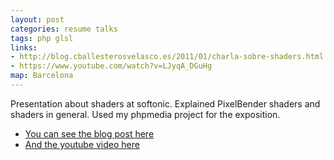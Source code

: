 ```yaml
---
layout: post
categories: resume talks
tags: php glsl
links:
- http://blog.cballesterosvelasco.es/2011/01/charla-sobre-shaders.html
- https://www.youtube.com/watch?v=LJyqA_DGuHg
map: Barcelona
---
```


Presentation about shaders at softonic. Explained PixelBender shaders and shaders in general. Used my phpmedia project for the exposition.

* [You can see the blog post here](http://blog.cballesterosvelasco.es/2011/01/charla-sobre-shaders.html)
* [And the youtube video here](https://www.youtube.com/watch?v=LJyqA_DGuHg)
